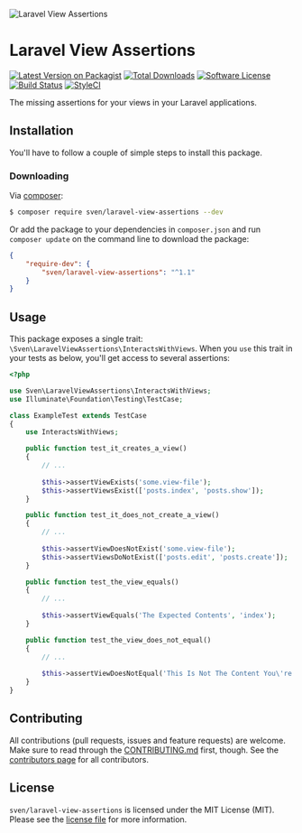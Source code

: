 ![Laravel View Assertions](https://user-images.githubusercontent.com/11269635/115122193-f2b8e580-9fb6-11eb-9604-eb8ba59cc445.jpg)

# Laravel View Assertions

[![Latest Version on Packagist][ico-version]][link-packagist]
[![Total Downloads][ico-downloads]][link-downloads]
[![Software License][ico-license]](LICENSE.md)
[![Build Status][ico-build]][link-build]
[![StyleCI][ico-styleci]][link-styleci]

The missing assertions for your views in your Laravel applications.

## Installation
You'll have to follow a couple of simple steps to install this package.

### Downloading
Via [composer](http://getcomposer.org):

```bash
$ composer require sven/laravel-view-assertions --dev
```

Or add the package to your dependencies in `composer.json` and run
`composer update` on the command line to download the package:

```json
{
    "require-dev": {
        "sven/laravel-view-assertions": "^1.1"
    }
}
```

## Usage
This package exposes a single trait: `\Sven\LaravelViewAssertions\InteractsWithViews`.
When you `use` this trait in your tests as below, you'll get access to several assertions:

```php
<?php

use Sven\LaravelViewAssertions\InteractsWithViews;
use Illuminate\Foundation\Testing\TestCase;

class ExampleTest extends TestCase
{
    use InteractsWithViews;

    public function test_it_creates_a_view()
    {
        // ...
        
        $this->assertViewExists('some.view-file');
        $this->assertViewsExist(['posts.index', 'posts.show']);
    }

    public function test_it_does_not_create_a_view()
    {
        // ...
        
        $this->assertViewDoesNotExist('some.view-file');
        $this->assertViewsDoNotExist(['posts.edit', 'posts.create']);
    }

    public function test_the_view_equals()
    {
        // ...
        
        $this->assertViewEquals('The Expected Contents', 'index');
    }

    public function test_the_view_does_not_equal()
    {
        // ...
        
        $this->assertViewDoesNotEqual('This Is Not The Content You\'re Looking For', 'index');
    }
}
```

## Contributing
All contributions (pull requests, issues and feature requests) are
welcome. Make sure to read through the [CONTRIBUTING.md](CONTRIBUTING.md) first,
though. See the [contributors page](../../graphs/contributors) for all contributors.

## License
`sven/laravel-view-assertions` is licensed under the MIT License (MIT). Please see the
[license file](LICENSE.md) for more information.

[ico-version]: https://img.shields.io/packagist/v/sven/laravel-view-assertions.svg?style=flat-square
[ico-license]: https://img.shields.io/badge/license-MIT-green.svg?style=flat-square
[ico-downloads]: https://img.shields.io/packagist/dt/sven/laravel-view-assertions.svg?style=flat-square
[ico-build]: https://img.shields.io/github/actions/workflow/status/svenluijten/laravel-view-assertions/run-tests.yml?style=flat-square
[ico-styleci]: https://styleci.io/repos/358929420/shield

[link-packagist]: https://packagist.org/packages/sven/laravel-view-assertions
[link-downloads]: https://packagist.org/packages/sven/laravel-view-assertions
[link-build]: https://github.com/svenluijten/laravel-view-assertions/actions/workflows/run-tests.yml
[link-styleci]: https://styleci.io/repos/358929420
